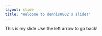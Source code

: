 ```yaml
---
layout: slide
title: "Welcome to dennis0802's slide!"
---
```

This is my slide
Use the left arrow to go back!